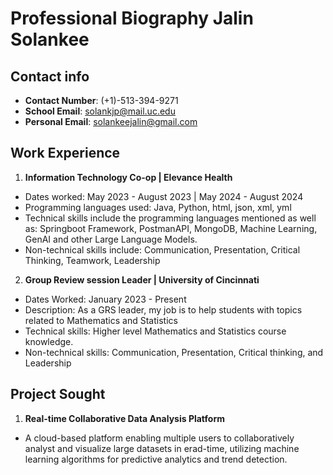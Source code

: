 # Professional Biography Jalin Solankee

## Contact info
- **Contact Number**: (+1)-513-394-9271
- **School Email**: solankjp@mail.uc.edu
- **Personal Email**: solankeejalin@gmail.com

## Work Experience
1. **Information Technology Co-op | Elevance Health**
- Dates worked: May 2023 - August 2023 | May 2024 - August 2024
- Programming languages used: Java, Python, html, json, xml, yml
- Technical skills include the programming languages mentioned as well as: Springboot Framework, PostmanAPI, MongoDB, Machine Learning, GenAI and other Large Language Models.
- Non-technical skills include: Communication, Presentation, Critical Thinking, Teamwork, Leadership

2. **Group Review session Leader | University of Cincinnati**
- Dates Worked: January 2023 - Present
- Description: As a GRS leader, my job is to help students with topics related to Mathematics and Statistics
- Technical skills: Higher level Mathematics and Statistics course knowledge. 
- Non-technical skills: Communication, Presentation, Critical thinking, and Leadership

## Project Sought
1. **Real-time Collaborative Data Analysis Platform**
- A cloud-based platform enabling multiple users to collaboratively analyst and visualize large datasets in erad-time, utilizing machine learning algorithms for predictive analytics and trend detection. 